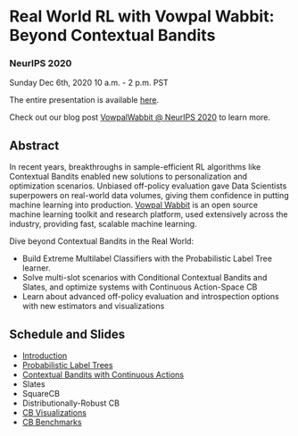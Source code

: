 # Real World RL with Vowpal Wabbit: Beyond Contextual Bandits

### NeurIPS 2020

Sunday Dec 6th, 2020
10 a.m. - 2 p.m. PST

The entire presentation is available [here](https://slideslive.com/38942331/vowpal-wabbit).

Check out our blog post [VowpalWabbit @ NeurIPS 2020](https://vowpalwabbit.org/blog/neurips2020) to learn more.

## Abstract

In recent years, breakthroughs in sample-efficient RL algorithms like Contextual Bandits enabled new solutions to personalization and optimization scenarios. Unbiased off-policy evaluation gave Data Scientists superpowers on real-world data volumes, giving them confidence in putting machine learning into production. [Vowpal Wabbit](https://vowpalwabbit.org) is an open source machine learning toolkit and research platform, used extensively across the industry, providing fast, scalable machine learning.

Dive beyond Contextual Bandits in the Real World:
- Build Extreme Multilabel Classifiers with the Probabilistic Label Tree learner.
- Solve multi-slot scenarios with Conditional Contextual Bandits and Slates, and optimize systems with Continuous Action-Space CB
- Learn about advanced off-policy evaluation and introspection options with new estimators and visualizations

## Schedule and Slides

- [Introduction](https://github.com/VowpalWabbit/workshop/blob/master/NeurIPS2020/01_VWIntroduction.pdf)
- [Probabilistic Label Trees](https://github.com/VowpalWabbit/workshop/blob/master/NeurIPS2020/02_PLT.pdf)
- [Contextual Bandits with Continuous Actions](https://github.com/VowpalWabbit/workshop/blob/master/NeurIPS2020/03_CBWithContinuousActions.pdf)
- Slates
- SquareCB
- Distributionally-Robust CB
- [CB Visualizations](https://github.com/VowpalWabbit/workshop/blob/master/NeurIPS2020/07_RLOS_CBVisualization.pdf)
- [CB Benchmarks](https://github.com/VowpalWabbit/workshop/blob/master/NeurIPS2020/08_RLOS_CoBa.pdf)
